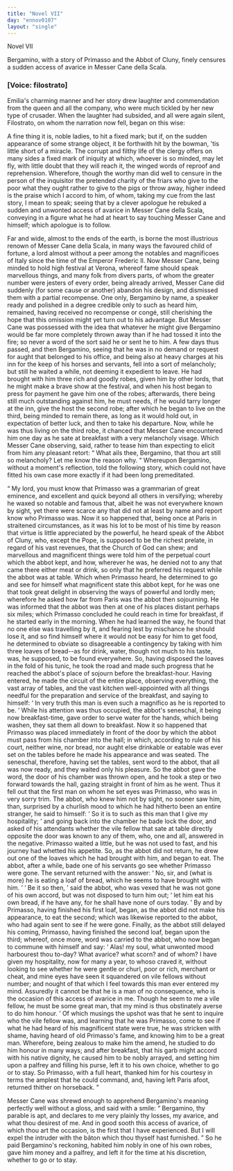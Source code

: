 ```yaml
---
title: "Novel VII"
day: "ennov0107"
layout: "single"
---
```

<html>
 <head>
 </head>
 <body>
  <div id="nov0107" type="novella" who="filostrato">
   <head>
    Novel VII
   </head>
   <argument>
    <p>
     <milestone id="p01070001"/>
     Bergamino, with a story of Primasso and the Abbot of
	Cluny, finely censures a sudden access of avarice in
	Messer Cane della Scala.
    </p>
   </argument>
   <p>
    <h3>
     [Voice: filostrato]
    </h3>
   </p>
   <div3 type="commentary" who="author">
    <p>
     <milestone id="p01070002"/>
     <!--(sc)-->
     Emilia's
     <!--(/sc)-->
     charming manner and her story drew laughter and
      commendation from the queen and all the company, who were much
      tickled by her new type of crusader. When the laughter had subsided,
      and all were again silent, Filostrato, on whom the narration
      now fell, began on this wise:
    </p>
   </div3>
   <div3 type="commentary" who="filostrato">
    <p>
     <milestone id="p01070003"/>
     A fine thing it is, noble ladies, to hit a fixed mark; but
      if, on the sudden appearance of some strange object, it be forthwith
      hit by the bowman, 'tis little short of a miracle.
     <milestone id="p01070004"/>
     The
      corrupt and filthy life of the clergy offers on many sides a fixed
      mark of iniquity at which, whoever is so minded, may let fly, with
      little doubt that they will reach it, the winged words of reproof
      and reprehension. Wherefore, though the worthy man did well
      to censure in the person of the inquisitor the pretended charity of
      the friars who give to the poor what they ought rather to give to the
      pigs or throw away, higher indeed is the praise which I accord to
      him, of whom, taking my cue from the last story, I mean to speak;
      seeing that by a clever apologue he rebuked a sudden and unwonted
      access of avarice in Messer Cane della Scala, conveying in a figure
      what he had at heart to say touching Messer Cane and himself; which
      apologue is to follow.
    </p>
   </div3>
   <p>
    <milestone id="p01070005"/>
    Far and wide, almost to the ends of the earth, is borne the most
      illustrious renown of Messer Cane della Scala, in many ways the
      favoured child of fortune, a lord almost without a peer among the
      notables and magnificoes of Italy since the time of the Emperor
    <pb n="52"/>
    Frederic II.
    <milestone id="p01070006"/>
    Now Messer Cane, being minded to hold high
      festival at Verona, whereof fame should speak marvellous things, and
      many folk from divers parts, of whom the greater number were jesters
      of every order, being already arrived, Messer Cane did suddenly (for
      some cause or another) abandon his design, and dismissed them with
      a partial recompense.
    <milestone id="p01070007"/>
    One only, Bergamino by name, a speaker
      ready and polished in a degree credible only to such as heard him,
      remained, having received no recompense or cong&eacute;, still cherishing
      the hope that this omission might yet turn out to his advantage.
      But Messer Cane was possessed with the idea that whatever he
      might give Bergamino would be far more completely thrown away
      than if he had tossed it into the fire; so never a word of the sort
      said he or sent he to him.
    <milestone id="p01070008"/>
    A few days thus passed, and then Bergamino,
      seeing that he was in no demand or request for aught that
      belonged to his office, and being also at heavy charges at his inn for
      the keep of his horses and servants, fell into a sort of melancholy;
      but still he waited a while, not deeming it expedient to leave.
    <milestone id="p01070009"/>
    He
      had brought with him three rich and goodly robes, given him by
      other lords, that he might make a brave show at the festival, and
      when his host began to press for payment he gave him one of the
      robes; afterwards, there being still much outstanding against him, he
      must needs, if he would tarry longer at the inn, give the host the
      second robe; after which he began to live on the third, being minded
      to remain there, as long as it would hold out, in expectation of better
      luck, and then to take his departure.
    <milestone id="p01070010"/>
    Now, while he was thus living
      on the third robe, it chanced that Messer Cane encountered him one
      day as he sate at breakfast with a very melancholy visage. Which
      Messer Cane observing, said, rather to tease him than expecting to
      elicit from him any pleasant retort:
    <q direct="unspecified">
     What ails thee, Bergamino,
	that thou art still so melancholy? Let me know the reason why.
    </q>
    <milestone id="p01070011"/>
    Whereupon Bergamino, without a moment's reflection, told the
      following story, which could not have fitted his own case more
      exactly if it had been long premeditated.
   </p>
   <p>
    <q direct="unspecified" type="novella">
     My lord, you must know that Primasso was a grammarian of great
	eminence, and excellent and quick beyond all others in versifying;
	whereby he waxed so notable and famous that, albeit he was not
	everywhere known by sight, yet there were scarce any that did not
	at least by name and report know who Primasso was.
     <milestone id="p01070012"/>
     Now it so
     <pb n="53"/>
     happened that, being once at Paris in straitened circumstances, as
	it was his lot to be most of his time by reason that virtue is little
	appreciated by the powerful, he heard speak of the Abbot of Cluny,
	who, except the Pope, is supposed to be the richest prelate, in regard
	of his vast revenues, that the Church of God can shew; and marvellous
	and magnificent things were told him of the perpetual court
	which the abbot kept, and how, wherever he was, he denied not to
	any that came there either meat or drink, so only that he preferred
	his request while the abbot was at table.
     <milestone id="p01070013"/>
     Which when
	Primasso heard, he determined to go and see for himself what
	magnificent state this abbot kept, for he was one that took great
	delight in observing the ways of powerful and lordly men; wherefore
	he asked how far from Paris was the abbot then sojourning. He
	was informed that the abbot was then at one of his places distant
	perhaps six miles; which Primasso concluded he could reach in time
	for breakfast, if he started early in the morning.
     <milestone id="p01070014"/>
     When he had
	learned the way, he found that no one else was travelling by it, and
	fearing lest by mischance he should lose it, and so find himself where
	it would not be easy for him to get food, he determined to obviate so
	disagreeable a contingency by taking with him three loaves of bread--as
	for drink, water, though not much to his taste, was, he supposed,
	to be found everywhere. So, having disposed the loaves in the fold of
	his tunic, he took the road and made such progress that he reached
	the abbot's place of sojourn before the breakfast-hour.
     <milestone id="p01070015"/>
     Having
	entered, he made the circuit of the entire place, observing everything,
	the vast array of tables, and the vast kitchen well-appointed with all
	things needful for the preparation and service of the breakfast, and
	saying to himself:
     <q direct="unspecified" type="internalmonologue" who="primasso">
      In very truth this
	  man is even such a magnifico
	  as he is reported to be.
     </q>
     <milestone id="p01070016"/>
     While his attention was thus occupied,
	the abbot's seneschal, it being now breakfast-time, gave order to serve
	water for the hands, which being washen, they sat them all down to
	breakfast. Now it so happened that Primasso was placed immediately
	in front of the door by which the abbot must pass from his chamber
	into the hall;
     <milestone id="p01070017"/>
     in which, according to rule of his court, neither wine,
	nor bread, nor aught else drinkable or eatable was ever set on the
	tables before he made his appearance and was seated. The seneschal,
	therefore, having set the tables, sent word to the abbot, that all
	was now ready, and they waited only his pleasure.
     <milestone id="p01070018"/>
     So the abbot
     <pb n="54"/>
     gave the word, the door of his chamber was thrown open, and he
	took a step or two forward towards the hall, gazing straight in front
	of him as he went. Thus it fell out that the first man on whom he
	set eyes was Primasso, who was in very sorry trim. The abbot, who
	knew him not by sight, no sooner saw him, than, surprised by a
	churlish mood to which he had hitherto been an entire stranger, he
	said to himself:
     <milestone id="p01070019"/>
     <q direct="unspecified" type="internalmonologue" who="abatecligni">
      So it is
	  to such as this man that I give my hospitality;
     </q>
     and going back into the chamber he bade lock the door, and
	asked of his attendants whether the vile fellow that sate at table
	directly opposite the door was known to any of them,
     <milestone id="p01070020"/>
     who, one and all,
	answered in the negative. Primasso waited a little, but he was not
	used to fast, and his journey had whetted his appetite. So, as the abbot
	did not return, he drew out one of the loaves which he had brought
	with him, and began to eat.
     <milestone id="p01070021"/>
     The abbot, after a while, bade one of
	his servants go see whether Primasso were gone. The servant
	returned with the answer:
     <q direct="unspecified">
      No, sir, and (what is more) he is
	  eating a loaf of bread, which he seems to have brought with him.
     </q>
     <q direct="unspecified" who="abatecligni">
      Be it so then,
     </q>
     said the abbot,
     <milestone id="p01070022"/>
     who was
	vexed that he was not gone
	of his own accord, but was not disposed to turn him out;
     <q direct="unspecified">
      let him
	  eat his own bread, if he have any, for he shall have none of ours today.
     </q>
     By and by Primasso, having finished his first loaf, began, as
	the abbot did not make his appearance, to eat the second; which was
	likewise reported to the abbot, who had again sent to see if he were
	gone.
     <milestone id="p01070023"/>
     Finally, as the abbot still delayed his coming, Primasso,
	having finished the second loaf, began upon the third; whereof, once
	more, word was carried to the abbot, who now began to commune
	with himself and say:
     <q direct="unspecified" who="abatecligni">
      Alas! my soul, what unwonted mood
	  harbourest thou to-day? What avarice? what scorn? and of whom?
	  I have given my hospitality, now for many a year, to whoso craved
	  it, without looking to see whether he were gentle or churl, poor or
	  rich, merchant or cheat, and mine eyes have seen it squandered on
	  vile fellows without number; and nought of that which I feel
	  towards this man ever entered my mind.
      <milestone id="p01070024"/>
      Assuredly it cannot be that
	  he is a man of no consequence, who is the occasion of this access of
	  avarice in me. Though he seem to me a vile fellow, he must be some
	  great man, that my mind is thus obstinately averse to do him honour.
     </q>
     <milestone id="p01070025"/>
     Of which musings the upshot was that he sent to inquire who the
	vile fellow was, and learning that he was Primasso, come to see if what
     <pb n="55"/>
     he had heard of his magnificent state were true, he was stricken with
	shame, having heard of old Primasso's fame, and knowing him to be
	a great man. Wherefore, being zealous to make him the amend, he
	studied to do him honour in many ways;
     <milestone id="p01070026"/>
     and after breakfast, that
	his garb might accord with his native dignity, he caused him to be
	nobly arrayed, and setting him upon a palfrey and filling his purse,
	left it to his own choice, whether to go or to stay. So Primasso, with
	a full heart, thanked him for his courtesy in terms the amplest that
	he could command, and, having left Paris afoot, returned thither on
	horseback.
    </q>
   </p>
   <p>
    <milestone id="p01070027"/>
    Messer Cane was shrewd enough to apprehend Bergamino's
	meaning perfectly well without a gloss, and said with a smile:
    <q direct="unspecified">
     Bergamino, thy parable is apt, and declares to me very plainly
	  thy losses, my avarice, and what thou desirest of me. And in good
	  sooth this access of avarice, of which thou art the occasion, is the
	  first that I have experienced. But I will expel the intruder with
	  the
     <!--(i)-->
     b&acirc;ton
     <!--(/i)-->
     which thou thyself hast furnished.
    </q>
    <milestone id="p01070028"/>
    So he paid Bergamino's
	reckoning, habited him nobly in one of his own robes, gave
	him money and a palfrey, and left it for the time at his discretion,
	whether to go or to stay.
   </p>
  </div>
 </body>
</html>